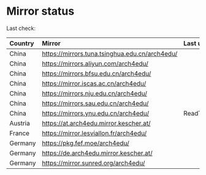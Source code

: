 <script src="./time.js"></script>
# Mirror status
Last check: <script type="text/javascript">localize(1692306877.087122);</script>

|Country|Mirror|Last update|
|:------|:-----|:----------|
|China|https://mirrors.tuna.tsinghua.edu.cn/arch4edu/|<script type="text/javascript">localize(1692253745);</script>|
|China|https://mirrors.aliyun.com/arch4edu/|<script type="text/javascript">localize(1692253745);</script>|
|China|https://mirrors.bfsu.edu.cn/arch4edu/|<script type="text/javascript">localize(1692253745);</script>|
|China|https://mirror.iscas.ac.cn/arch4edu/|<script type="text/javascript">localize(1692253745);</script>|
|China|https://mirrors.nju.edu.cn/arch4edu/|<script type="text/javascript">localize(1692210553);</script>|
|China|https://mirrors.sau.edu.cn/arch4edu/|<script type="text/javascript">localize(1692253745);</script>|
|China|https://mirrors.ynu.edu.cn/arch4edu/|ReadTimeout|
|Austria|https://at.arch4edu.mirror.kescher.at/|<script type="text/javascript">localize(1692253745);</script>|
|France|https://mirror.lesviallon.fr/arch4edu/|<script type="text/javascript">localize(1692253745);</script>|
|Germany|https://pkg.fef.moe/arch4edu/|<script type="text/javascript">localize(1692253745);</script>|
|Germany|https://de.arch4edu.mirror.kescher.at/|<script type="text/javascript">localize(1692253745);</script>|
|Germany|https://mirror.sunred.org/arch4edu/|<script type="text/javascript">localize(1692253745);</script>|

<script src="./tablefilter/tablefilter.js"></script>
<script src="./table.js"></script>